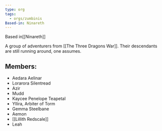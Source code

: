 ```yaml
---
type: org
tags:
  - orgs/zumbinis
Based-in: Ninareth
---
```


<span class="dataview inline-field"><span class="inline-field-key">Based in</span><span class="inline-field-value">[[Ninareth]]</span></span>

A group of adventurers from [[The Three Dragons War]]. Their descendants are still running around, one assumes.

## Members:
* Aedara Aelinar
* Lorarora Silentread
* Azir
* Mudd
* Kaycee Penelope Teapetal
* Yllira, Arbiter of Torm
* Gemma Steelbane
* Aemon
* [[Lillith Redscale]]
* Leah

